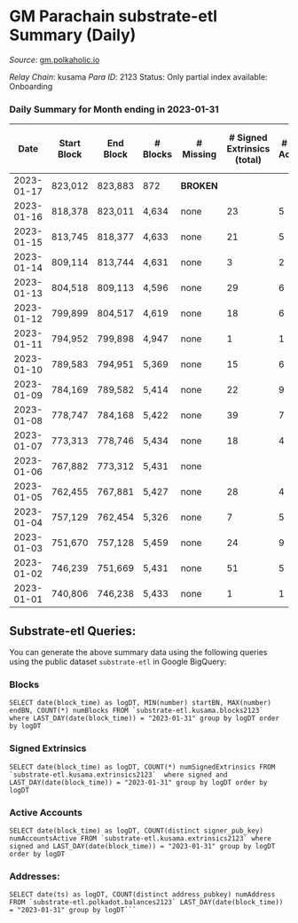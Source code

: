 # GM Parachain substrate-etl Summary (Daily)

_Source_: [gm.polkaholic.io](https://gm.polkaholic.io)

*Relay Chain*: kusama
*Para ID*: 2123
Status: Only partial index available: Onboarding


### Daily Summary for Month ending in 2023-01-31


| Date | Start Block | End Block | # Blocks | # Missing | # Signed Extrinsics (total) | # Active Accounts | # Addresses with Balances | # Events | # Transfers | # XCM Transfers In | # XCM Transfers Out |
| ---- | ----------- | --------- | -------- | --------- | --------------------------- | ----------------- | ------------------------- | -------- | ----------- | ------------------ | ------------------- |
| 2023-01-17 | 823,012 | 823,883 | 872 |  **BROKEN**  |  |  |  | 1,746 |   |   |   |
| 2023-01-16 | 818,378 | 823,011 | 4,634 | none  | 23 | 5 |  | 9,958 | 413  |   |   |
| 2023-01-15 | 813,745 | 818,377 | 4,633 | none  | 21 | 5 |  | 9,842 | 362  |   |   |
| 2023-01-14 | 809,114 | 813,744 | 4,631 | none  | 3 | 2 |  | 9,419 | 80  |   |   |
| 2023-01-13 | 804,518 | 809,113 | 4,596 | none  | 29 | 6 |  | 10,111 | 451  |   |   |
| 2023-01-12 | 799,899 | 804,517 | 4,619 | none  | 18 | 6 |  | 10,033 | 346  |   |   |
| 2023-01-11 | 794,952 | 799,898 | 4,947 | none  | 1 | 1 |  | 9,962 | 42  |   |   |
| 2023-01-10 | 789,583 | 794,951 | 5,369 | none  | 15 | 6 |  | 11,395 | 333  |   |   |
| 2023-01-09 | 784,169 | 789,582 | 5,414 | none  | 22 | 9 | 9,098 | 11,544 | 408  |   |   |
| 2023-01-08 | 778,747 | 784,168 | 5,422 | none  | 39 | 7 |  | 11,829 | 515  |   |   |
| 2023-01-07 | 773,313 | 778,746 | 5,434 | none  | 18 | 4 |  | 11,639 | 410  |   |   |
| 2023-01-06 | 767,882 | 773,312 | 5,431 | none  |  |  |  | 10,873 |   |   |   |
| 2023-01-05 | 762,455 | 767,881 | 5,427 | none  | 28 | 4 |  | 12,177 | 773  |   |   |
| 2023-01-04 | 757,129 | 762,454 | 5,326 | none  | 7 | 5 |  | 10,888 | 159  |   |   |
| 2023-01-03 | 751,670 | 757,128 | 5,459 | none  | 24 | 9 |  | 11,641 | 444  |   |   |
| 2023-01-02 | 746,239 | 751,669 | 5,431 | none  | 51 | 5 |  | 12,119 | 715  |   |   |
| 2023-01-01 | 740,806 | 746,238 | 5,433 | none  | 1 | 1 |  | 10,925 | 35  |   |   |

## Substrate-etl Queries:
You can generate the above summary data using the following queries using the public dataset `substrate-etl` in Google BigQuery:


### Blocks
```
SELECT date(block_time) as logDT, MIN(number) startBN, MAX(number) endBN, COUNT(*) numBlocks FROM `substrate-etl.kusama.blocks2123`  where LAST_DAY(date(block_time)) = "2023-01-31" group by logDT order by logDT
```


### Signed Extrinsics
```
SELECT date(block_time) as logDT, COUNT(*) numSignedExtrinsics FROM `substrate-etl.kusama.extrinsics2123`  where signed and LAST_DAY(date(block_time)) = "2023-01-31" group by logDT order by logDT
```


### Active Accounts
```
SELECT date(block_time) as logDT, COUNT(distinct signer_pub_key) numAccountsActive FROM `substrate-etl.kusama.extrinsics2123` where signed and LAST_DAY(date(block_time)) = "2023-01-31" group by logDT order by logDT
```


### Addresses:
```
SELECT date(ts) as logDT, COUNT(distinct address_pubkey) numAddress FROM `substrate-etl.polkadot.balances2123` LAST_DAY(date(block_time)) = "2023-01-31" group by logDT```

